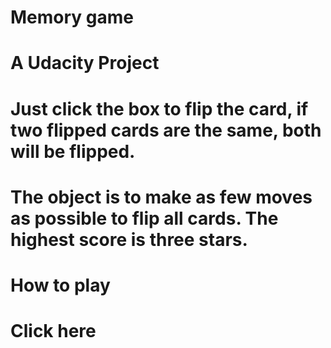 
# Memory game
# A Udacity Project

# Just click the box to flip the card, if two flipped cards are the same, both will be flipped.

# The object is to make as few moves as possible to flip all cards.  The highest score is three stars.

# How to play
# Click here
